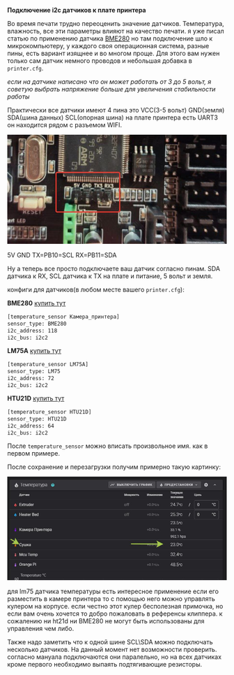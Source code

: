 **Подключение i2c датчиков к плате принтера**

Во время печати трудно переоценить значение датчиков. Температура, влажность, все эти параметры влияют на качество печати.
я уже писал статью по применению датчика [BME280](../bme280/readme.md) но там подключение шло к микрокомпьютеру, у каждого своя операционная система, разные пины,  есть вариант изящнее и во многом проще. Для этого вам нужен только сам датчик немного проводов и небольшая добавка в `printer.cfg`.

*если на датчике написано что он может работать от 3 до 5 вольт, я советую выбрать напряжение больше для увеличения стабильности работы*

Практически все датчики имеют 4 пина это VCC(3-5 вольт) GND(земля) SDA(шина данных) SCL(опорная шина) на плате принтера есть UART3 он находится рядом с разъемом WIFI. 

![](topsize.jpg)

5V GND TX=PB10=SCL RX=PB11=SDA

Ну а теперь все просто подключаете ваш датчик согласно пинам. SDA датчика к RX, SCL датчика к TX на плате и питание, 5 вольт и земля.  

конфиги для датчиков(в любом месте вашего `printer.cfg`):

**BME280** [купить тут](https://alii.pub/6mct88)
```
[temperature_sensor Камера_принтера]
sensor_type: BME280
i2c_address: 118
i2c_bus: i2c2
```
**LM75A** [купить тут](https://alii.pub/6mct90)
```
[temperature_sensor LM75A]
sensor_type: LM75
i2c_address: 72
i2c_bus: i2c2
```

**HTU21D** [купить тут](https://alii.pub/6mctad)

```
[temperature_sensor HTU21D]
sensor_type: HTU21D
i2c_address: 64
i2c_bus: i2c2
```
После `temperature_sensor` можно вписать произвольное имя. как в первом примере.
 
 После сохранение и перезагрузки получим примерно такую картинку:

 ![](lm75a.jpg)

 для lm75 датчика температуры есть интересное применение если его разместить в камере принтера то с помощью него можно управлять кулером на корпусе. если честно этот кулер бесполезная примочка, но если вам очень хочется то добро пожаловать в референсы клиппера.  к сожалению ни ht21d ни BME280 не могут быть использованы для управления чем либо.

Также надо заметить что к одной шине SCL\SDA можно подключать несколько датчиков. На данный момент нет возможности проверить. согласно мануала подключаются они паралельно, но на всех датчиках кроме первого необходимо выпаять подтягивающие резисторы. 

